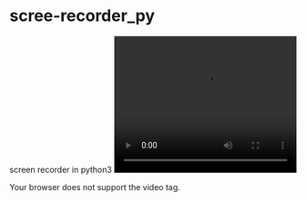 # scree-recorder_py
screen recorder in python3
  <video width="320" height="240" controls>
  <source src="movie.mp4" type="video/mp4">
  
  Your browser does not support the video tag.
</video> 
